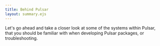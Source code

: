 ```yaml
---
title: Behind Pulsar
layout: summary.ejs
---
```


Let's go ahead and take a closer look at some of the systems within Pulsar, that
you should be familiar with when developing Pulsar packages, or troubleshooting.
